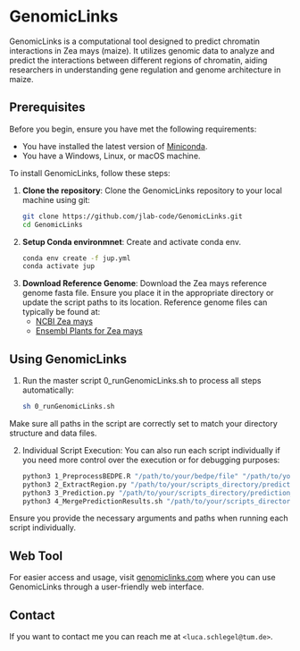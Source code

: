 # GenomicLinks

GenomicLinks is a computational tool designed to predict chromatin interactions in Zea mays (maize). 
It utilizes genomic data to analyze and predict the interactions between different regions of chromatin, aiding researchers in understanding gene regulation and genome architecture in maize.

## Prerequisites

Before you begin, ensure you have met the following requirements:
* You have installed the latest version of [Miniconda](https://docs.conda.io/en/latest/miniconda.html).
* You have a Windows, Linux, or macOS machine.


To install GenomicLinks, follow these steps:

1. **Clone the repository**:
   Clone the GenomicLinks repository to your local machine using git:
   ```bash
   git clone https://github.com/jlab-code/GenomicLinks.git
   cd GenomicLinks

1. **Setup Conda environmnet**:
    Create and activate conda env.
    ```bash
    conda env create -f jup.yml
    conda activate jup

3. **Download Reference Genome**:
   Download the Zea mays reference genome fasta file. 
   Ensure you place it in the appropriate directory or update the script paths to its location. 
   Reference genome files can typically be found at:
   - [NCBI Zea mays](https://www.ncbi.nlm.nih.gov/genome/?term=zea+mays)
   - [Ensembl Plants for Zea mays](http://plants.ensembl.org/Zea_mays/Info/Index)

## Using GenomicLinks

1. Run the master script 0_runGenomicLinks.sh to process all steps automatically:

    ```bash
    sh 0_runGenomicLinks.sh

Make sure all paths in the script are correctly set to match your directory structure and data files.

2. Individual Script Execution:
You can also run each script individually if you need more control over the execution or for debugging purposes:

    ```bash
    python3 1_PreprocessBEDPE.R "/path/to/your/bedpe/file" "/path/to/your/scripts_directory/prediction_output" #Processes the BEDPE file and prepares data.
    python3 2_ExtractRegion.py "/path/to/your/scripts_directory/prediction_output" "/path/to/fasta/file" #Extracts regions from the genome.
    python3 3_Prediction.py "/path/to/your/scripts_directory/prediction_output" "/path/to/your/scripts_directory/weights-improvement-dp2500-58.hdf5 "#Performs the prediction of chromatin interactions.
    python3 4_MergePredictionResults.sh "/path/to/your/scripts_directory/prediction_output" #Merges all individual prediction files into a final result.


Ensure you provide the necessary arguments and paths when running each script individually.


## Web Tool

For easier access and usage, visit [genomiclinks.com](http://genomiclinks.com) where you can use GenomicLinks through a user-friendly web interface.

## Contact

If you want to contact me you can reach me at `<luca.schlegel@tum.de>`.


